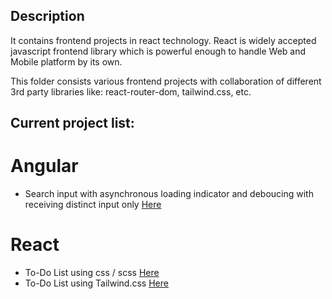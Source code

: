 ## Description

It contains frontend projects in react technology. React is widely accepted javascript frontend library which is powerful enough to handle Web and Mobile platform by its own.

This folder consists various frontend projects with collaboration of different 3rd party libraries like: react-router-dom, tailwind.css, etc.

## Current project list: 

# Angular

- Search input with asynchronous loading indicator and deboucing with receiving distinct input only [Here](https://github.com/MandaliyaPruthvi/frontend-projects/tree/master/angular/concepts/src/app/screens/search-screen)

# React

- To-Do List using css / scss [Here](https://github.com/MandaliyaPruthvi/frontend-projects/tree/master/react/todo-list)
- To-Do List using Tailwind.css [Here](https://github.com/MandaliyaPruthvi/frontend-projects/tree/master/react/todo-list-tailwind)

